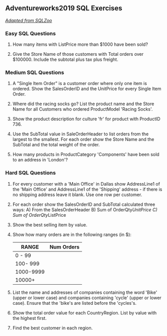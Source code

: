 ## Adventureworks2019 SQL Exercises
_[Adapted from SQLZoo](https://sqlzoo.net/wiki)_
### Easy SQL Questions


1. How many items with ListPrice more than $1000 have been sold?

1. Give the Store Name of those customers with Total orders over $100000. Include the subtotal plus tax plus freight.


### Medium SQL Questions
1. A "Single Item Order" is a customer order where only one item is ordered. Show the SalesOrderID and the UnitPrice for every Single Item Order.

1. Where did the racing socks go? List the product name and the Store Name for all Customers who ordered ProductModel 'Racing Socks'.

1. Show the product description for culture 'fr' for product with ProductID 736.


1. Use the SubTotal value in SaleOrderHeader to list orders from the largest to the smallest. For each order show the Store Name and the SubTotal and the total weight of the order.

1. How many products in ProductCategory 'Components' have been sold to an address in 'London'?

### Hard SQL Questions
1. For every customer with a 'Main Office' in Dallas show AddressLine1 of the 'Main Office' and AddressLine1 of the 'Shipping' address - if there is no shipping address leave it blank. Use one row per customer.

1. For each order show the SalesOrderID and SubTotal calculated three ways:
A) From the SalesOrderHeader
B) Sum of OrderQty*UnitPrice
C) Sum of OrderQty*ListPrice

1. Show the best selling item by value.

1. Show how many orders are in the following ranges (in $):

    | RANGE | Num Orders |
    | ----------- | ----------- |  
    | 0 - 99 | |
    | 100- 999 | |
    | 1000-9999 | |
    | 10000+ | |

1. List the name and addresses of companies containing the word 'Bike' (upper or lower case) and companies containing 'cycle' (upper or lower case). Ensure that the 'bike's are listed before the 'cycles's.

1. Show the total order value for each CountryRegion. List by value with the highest first.

1. Find the best customer in each region.    
